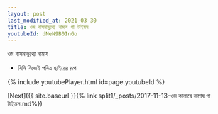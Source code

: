 ```yaml
---
layout: post
last_modified_at: 2021-03-30
title: ওম বাসমাভ্যুথ্য নামায গা টাইমস
youtubeId: dNeN9B0InGo
---
```

 
 
 ওম বাসমাভ্যুথ্য নামায  
 
 -  যিনি নিজেই পবিত্র ছাইয়ের রূপ 
 
  
 
  
 
 
 
 
 
 


{% include youtubePlayer.html id=page.youtubeId %}
 
[Next]({{ site.baseurl }}{% link  split1/_posts/2017-11-13-ওম কালায়ে নামায গা টাইমস.md%})
 
